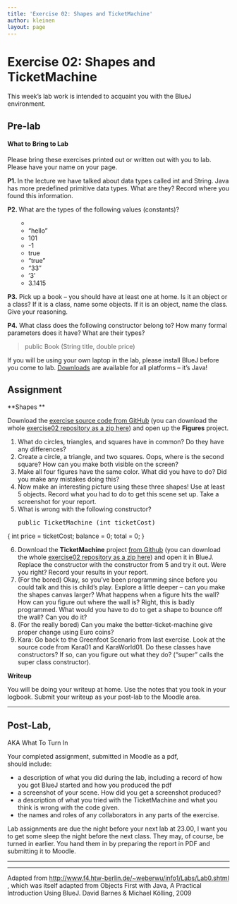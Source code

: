 ```yaml
---
title: 'Exercise 02: Shapes and TicketMachine'
author: kleinen
layout: page
---
```

# Exercise 02: Shapes and TicketMachine

<p align="LEFT">
  This week&#8217;s lab work is intended to acquaint you with the BlueJ environment.
</p>

## Pre-lab

#### What to Bring to Lab

<div>
  <p>
    Please bring these exercises printed out or written out with you to lab. Please have your name on your page.
  </p>
  
  <p>
    <strong>P1. </strong>In the lecture we have talked about data types called int and String. Java has more predefined primitive data types. What are they? Record where you found this information.
  </p>
  
  <p>
    <strong>P2. </strong>What are the types of the following values (constants)?
  </p>
  
  <ul>
    <ul>
      <li>
      </li>
      <li>
        &#8220;hello&#8221;
      </li>
      <li>
        101
      </li>
      <li>
        -1
      </li>
      <li>
        true
      </li>
      <li>
        &#8220;true&#8221;
      </li>
      <li>
        &#8220;33&#8243;
      </li>
      <li>
        &#8217;3&#8242;
      </li>
      <li>
        3.1415
      </li>
    </ul>
  </ul>
  
  <p>
    <strong>P3.</strong> Pick up a book &#8211; you should have at least one at home. Is it an object or a class? If it is a class, name some objects. If it is an object, name the class. Give your reasoning.
  </p>
  
  <p>
    <strong>P4.</strong> What class does the following constructor belong to? How many formal parameters does it have? What are their types?
  </p>
  
  <blockquote>
    <p>
      public Book (String title, double price)
    </p>
  </blockquote>
  
  <p>
    If you will be using your own laptop in the lab, please install BlueJ before you come to lab. <a href="http://www.bluej.org/download/download.daswarmalhtmlundsollswiederwerden">Downloads</a> are available for all platforms &#8211; it&#8217;s Java!
  </p>
</div>

## Assignment

**Shapes **

Download the [exercise source code from GitHub][1] (you can download the whole [exercise02 repository as a zip here][2]) and open up the **Figures** project.

1.  What do circles, triangles, and squares have in common? Do they have any differences?
2.  Create a circle, a triangle, and two squares. Oops, where is the second square? How can you make both visible on the screen?
3.  Make all four figures have the same color. What did you have to do? Did you make any mistakes doing this?
4.  Now make an interesting picture using these three shapes! Use at least 5 objects. Record what you had to do to get this scene set up. Take a screenshot for your report.
5.  What is wrong with the following constructor? 
    <pre>public TicketMachine (int ticketCost)
{
   int price = ticketCost;
   balance = 0;
   total = 0;
}</pre>

6.  Download the **TicketMachine** project [from Github][1] (you can download the whole [exercise02 repository as a zip here][2]) and open it in BlueJ. Replace the constructor with the constructor from 5 and try it out. Were you right? Record your results in your report.
7.  (For the bored) Okay, so you&#8217;ve been programming since before you could talk and this is child&#8217;s play. Explore a little deeper &#8211; can you make the shapes canvas larger? What happens when a figure hits the wall? How can you figure out where the wall is? Right, this is badly programmed. What would you have to do to get a shape to bounce off the wall? Can you do it?
8.  (For the really bored) Can you make the better-ticket-machine give proper change using Euro coins?
9.  Kara: Go back to the Greenfoot Scenario from last exercise. Look at the source code from Kara01 and KaraWorld01. Do these classes have constructors? If so, can you figure out what they do? (&#8220;super&#8221; calls the super class constructor).

**Writeup**

You will be doing your writeup at home. Use the notes that you took in your logbook. Submit your writeup as your post-lab to the Moodle area.

* * *

## Post-Lab,  
AKA What To Turn In

<div align="LEFT">
  Your completed assignment, submitted in Moodle as a pdf,<br /> should include:
</div>

*   a description of what you did during the lab, including a record of how you got BlueJ started and how you produced the pdf
*   a screenshot of your scene. How did you get a screenshot produced?
*   a description of what you tried with the TicketMachine and what you think is wrong with the code given.
*   the names and roles of any collaborators in any parts of the exercise.

<div align="LEFT">
  <p>
    Lab assignments are due the night before your next lab at 23.00, I want you to get some sleep the night before the next class. They may, of course, be turned in earlier. You hand them in by preparing the report in PDF and submitting it to Moodle.
  </p>
  
  <hr />
  
  <hr />
  
  <p>
    Adapted from <a href="http://www.f4.htw-berlin.de/~weberwu/info1/Labs/Lab0.shtml" rel="nofollow">http://www.f4.htw-berlin.de/~weberwu/info1/Labs/Lab0.shtml</a> , which was itself adapted from Objects First with Java, A Practical Introduction Using BlueJ. David Barnes & Michael Kölling, 2009
  </p>
</div>

 [1]: https://github.com/htw-imi-info1/exercise02
 [2]: https://github.com/htw-imi-info1/exercise02/zipball/master
